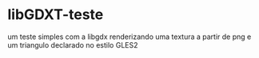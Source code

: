 # libGDXT-teste
um teste simples com a libgdx renderizando uma textura a partir de png e um triangulo declarado no estilo GLES2

